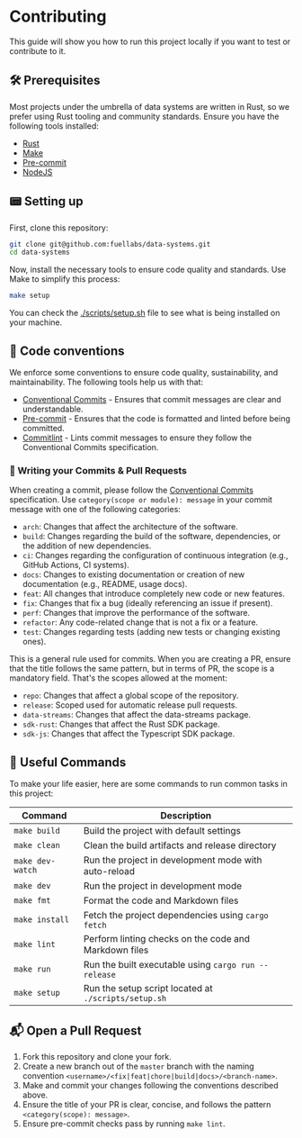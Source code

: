 # Contributing

This guide will show you how to run this project locally if you want to test
or contribute to it.

## 🛠 Prerequisites

Most projects under the umbrella of data systems are written in Rust, so we
prefer using Rust tooling and community standards. Ensure you have the
following tools installed:

-   [Rust](https://www.rust-lang.org/tools/install)
-   [Make](https://www.gnu.org/software/make/)
-   [Pre-commit](https://pre-commit.com/#install)
-   [NodeJS](https://nodejs.org/en/download/)

## 📟 Setting up

First, clone this repository:

```sh
git clone git@github.com:fuellabs/data-systems.git
cd data-systems
```

Now, install the necessary tools to ensure code quality and standards. Use
Make to simplify this process:

```sh
make setup
```

You can check the [./scripts/setup.sh](./scripts/setup.sh) file to see what is
being installed on your machine.

## 📇 Code conventions

We enforce some conventions to ensure code quality, sustainability, and
maintainability. The following tools help us with that:

-   [Conventional Commits](https://www.conventionalcommits.org/en/v1.0.0/) -
    Ensures that commit messages are clear and understandable.
-   [Pre-commit](https://pre-commit.com/) - Ensures that the code is formatted
    and linted before being committed.
-   [Commitlint](https://commitlint.js.org/) - Lints commit messages to ensure
    they follow the Conventional Commits specification.

### 📝 Writing your Commits & Pull Requests

When creating a commit, please follow the [Conventional
Commits](https://www.conventionalcommits.org/en/v1.0.0/) specification. Use
`category(scope or module): message` in your commit message with one of the
following categories:

-   `arch`: Changes that affect the architecture of the software.
-   `build`: Changes regarding the build of the software, dependencies, or the
    addition of new dependencies.
-   `ci`: Changes regarding the configuration of continuous integration (e.g.,
    GitHub Actions, CI systems).
-   `docs`: Changes to existing documentation or creation of new documentation
    (e.g., README, usage docs).
-   `feat`: All changes that introduce completely new code or new
    features.
-   `fix`: Changes that fix a bug (ideally referencing an issue if present).
-   `perf`: Changes that improve the performance of the software.
-   `refactor`: Any code-related change that is not a fix or a feature.
-   `test`: Changes regarding tests (adding new tests or changing existing
    ones).

This is a general rule used for commits. When you are creating a PR, ensure
that the title follows the same pattern, but in terms of PR, the scope is a
mandatory field. That's the scopes allowed at the moment:

-   `repo`: Changes that affect a global scope of the repository.
-   `release`: Scoped used for automatic release pull requests.
-   `data-streams`: Changes that affect the data-streams package.
-   `sdk-rust`: Changes that affect the Rust SDK package.
-   `sdk-js`: Changes that affect the Typescript SDK package.

## 📜 Useful Commands

To make your life easier, here are some commands to run common tasks in this
project:

| Command          | Description                                           |
| ---------------- | ----------------------------------------------------- |
| `make build`     | Build the project with default settings               |
| `make clean`     | Clean the build artifacts and release directory       |
| `make dev-watch` | Run the project in development mode with auto-reload  |
| `make dev`       | Run the project in development mode                   |
| `make fmt`       | Format the code and Markdown files                    |
| `make install`   | Fetch the project dependencies using `cargo fetch`    |
| `make lint`      | Perform linting checks on the code and Markdown files |
| `make run`       | Run the built executable using `cargo run --release`  |
| `make setup`     | Run the setup script located at `./scripts/setup.sh`  |

## 📬 Open a Pull Request

1. Fork this repository and clone your fork.
2. Create a new branch out of the `master` branch with the naming convention
   `<username>/<fix|feat|chore|build|docs>/<branch-name>`.
3. Make and commit your changes following the conventions described above.
4. Ensure the title of your PR is clear, concise, and follows the pattern
   `<category(scope): message>`.
5. Ensure pre-commit checks pass by running `make lint`.
